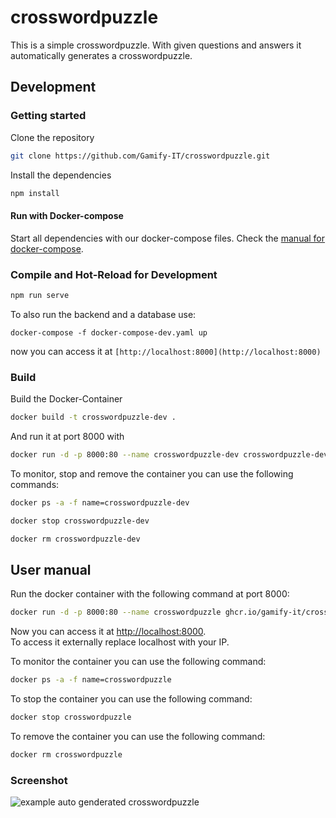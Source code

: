 # crosswordpuzzle

This is a simple crosswordpuzzle. With given questions and answers it automatically generates a crosswordpuzzle.  

## Development

### Getting started

Clone the repository  
```sh
git clone https://github.com/Gamify-IT/crosswordpuzzle.git
```

Install the dependencies  
```sh
npm install
```

#### Run with Docker-compose

Start all dependencies with our docker-compose files.
Check the [manual for docker-compose](https://github.com/Gamify-IT/docs/blob/main/dev-manuals/docker-compose/docker-compose.md).

### Compile and Hot-Reload for Development

```sh
npm run serve
```

To also run the backend and a database use:
```
docker-compose -f docker-compose-dev.yaml up
```
now you can access it at `[http://localhost:8000](http://localhost:8000)`


### Build

Build the Docker-Container
```sh
docker build -t crosswordpuzzle-dev .
```
And run it at port 8000 with
```sh
docker run -d -p 8000:80 --name crosswordpuzzle-dev crosswordpuzzle-dev
```

To monitor, stop and remove the container you can use the following commands:
```sh
docker ps -a -f name=crosswordpuzzle-dev
```
```sh
docker stop crosswordpuzzle-dev
```
```sh
docker rm crosswordpuzzle-dev
```

## User manual

Run the docker container with the following command at port 8000:
```sh
docker run -d -p 8000:80 --name crosswordpuzzle ghcr.io/gamify-it/crosswordpuzzle:latest
```
Now you can access it at [http://localhost:8000](http://localhost:8000).  
To access it externally replace localhost with your IP.  

To monitor the container you can use the following command:
```sh
docker ps -a -f name=crosswordpuzzle
```
To stop the container you can use the following command:
```sh
docker stop crosswordpuzzle
```
To remove the container you can use the following command:
```sh
docker rm crosswordpuzzle
```

### Screenshot

![example auto genderated crosswordpuzzle](https://user-images.githubusercontent.com/44726248/169154288-f37c3e86-d8ad-4e78-b2a3-c2cb6645a2d7.png "crosswordpuzzle")
